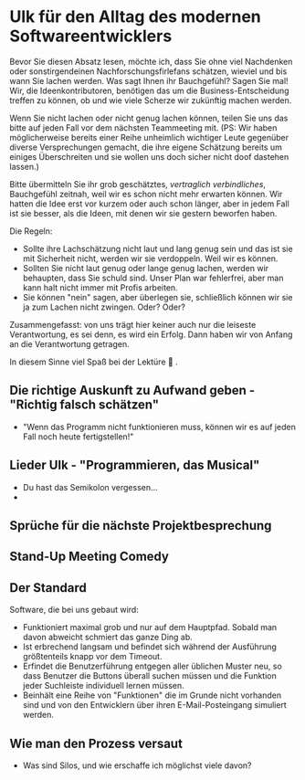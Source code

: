 # Ulk für den Alltag des modernen Softwareentwicklers

Bevor Sie diesen Absatz lesen, möchte ich, dass Sie ohne viel Nachdenken oder sonstirgendeinen Nachforschungsfirlefans schätzen, wieviel und bis wann Sie lachen werden. Was sagt Ihnen ihr Bauchgefühl? Sagen Sie mal! Wir, die Ideenkontributoren, benötigen das um die Business-Entscheidung 
treffen zu können, ob und wie viele Scherze wir zukünftig machen werden.

Wenn Sie nicht lachen oder nicht genug lachen können, teilen Sie uns das bitte auf jeden Fall vor dem nächsten Teammeeting mit. (PS: Wir haben möglicherweise bereits einer Reihe unheimlich wichtiger Leute gegenüber diverse Versprechungen gemacht, die ihre eigene Schätzung bereits um einiges Überschreiten und sie wollen uns doch sicher nicht doof dastehen lassen.) 

Bitte übermitteln Sie ihr grob geschätztes, <i>vertraglich verbindliches</i>, Bauchgefühl zeitnah, weil wir es schon nicht mehr erwarten können. Wir hatten die Idee erst vor kurzem oder auch schon länger, aber in jedem Fall ist sie besser, als die Ideen, mit denen wir sie gestern beworfen haben.

Die Regeln: 
- Sollte ihre Lachschätzung nicht laut und lang genug sein und das ist sie mit Sicherheit nicht, werden wir sie verdoppeln. Weil wir es können.
- Sollten Sie nicht laut genug oder lange genug lachen, werden wir behaupten, dass Sie schuld sind. Unser Plan war fehlerfrei, aber man kann halt nicht immer mit Profis arbeiten.
- Sie können "nein" sagen, aber überlegen sie, schließlich können wir sie ja zum Lachen nicht zwingen. Oder? Oder?

Zusammengefasst: von uns trägt hier keiner auch nur die leiseste Verantwortung, es sei denn, es wird ein Erfolg. Dann haben wir von Anfang an die Verantwortung getragen.

In diesem Sinne viel Spaß bei der Lektüre 🙂 .

## Die richtige Auskunft zu Aufwand geben - "Richtig falsch schätzen"

- "Wenn das Programm nicht funktionieren muss, können wir es auf jeden Fall noch heute fertigstellen!" 

## Lieder Ulk - "Programmieren, das Musical"

- Du hast das Semikolon vergessen...
- 

## Sprüche für die nächste Projektbesprechung

## Stand-Up Meeting Comedy

## Der Standard

Software, die bei uns gebaut wird: 

- Funktioniert maximal grob und nur auf dem Hauptpfad. Sobald man davon abweicht schmiert das ganze Ding ab.
- Ist erbrechend langsam und befindet sich während der Ausführung größtenteils knapp vor dem Timeout.
- Erfindet die Benutzerführung entgegen aller üblichen Muster neu, so dass Benutzer die Buttons überall suchen müssen und die Funktion jeder Suchleiste individuell lernen müssen.
- Beinhält eine Reihe von "Funktionen" die im Grunde nicht vorhanden sind und von den Entwicklern über ihren E-Mail-Posteingang simuliert werden.

## Wie man den Prozess versaut

- Was sind Silos, und wie erschaffe ich möglichst viele davon?





